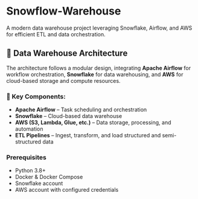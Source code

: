 # Snowflow-Warehouse
A modern data warehouse project leveraging Snowflake, Airflow, and AWS for efficient ETL and data orchestration.

## 🚀 Data Warehouse Architecture

The architecture follows a modular design, integrating **Apache Airflow** for workflow orchestration, **Snowflake** for data warehousing, and **AWS** for cloud-based storage and compute resources.

### 📌 Key Components:
- **Apache Airflow** – Task scheduling and orchestration  
- **Snowflake** – Cloud-based data warehouse  
- **AWS (S3, Lambda, Glue, etc.)** – Data storage, processing, and automation  
- **ETL Pipelines** – Ingest, transform, and load structured and semi-structured data  

### Prerequisites
- Python 3.8+
- Docker & Docker Compose 
- Snowflake account
- AWS account with configured credentials
